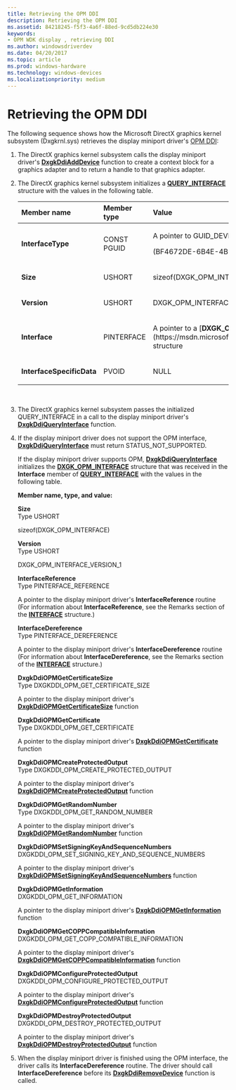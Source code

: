 ```yaml
---
title: Retrieving the OPM DDI
description: Retrieving the OPM DDI
ms.assetid: 84218245-f5f3-4a6f-88ed-9cd5db224e30
keywords:
- OPM WDK display , retrieving DDI
ms.author: windowsdriverdev
ms.date: 04/20/2017
ms.topic: article
ms.prod: windows-hardware
ms.technology: windows-devices
ms.localizationpriority: medium
---
```


# Retrieving the OPM DDI


The following sequence shows how the Microsoft DirectX graphics kernel subsystem (Dxgkrnl.sys) retrieves the display miniport driver's [OPM DDI](https://msdn.microsoft.com/library/windows/hardware/ff568627):

1.  The DirectX graphics kernel subsystem calls the display miniport driver's [**DxgkDdiAddDevice**](https://msdn.microsoft.com/library/windows/hardware/ff559586) function to create a context block for a graphics adapter and to return a handle to that graphics adapter.

2.  The DirectX graphics kernel subsystem initializes a [**QUERY\_INTERFACE**](https://msdn.microsoft.com/library/windows/hardware/ff569225) structure with the values in the following table.

    <table>
    <colgroup>
    <col width="33%" />
    <col width="33%" />
    <col width="33%" />
    </colgroup>
    <thead>
    <tr class="header">
    <th align="left">Member name</th>
    <th align="left">Member type</th>
    <th align="left">Value</th>
    </tr>
    </thead>
    <tbody>
    <tr class="odd">
    <td align="left"><p><strong>InterfaceType</strong></p></td>
    <td align="left"><p>CONST PGUID</p></td>
    <td align="left"><p>A pointer to GUID_DEVINTERFACE_OPM</p>
    <p>(BF4672DE-6B4E-4BE4-A325-68A91EA49C09)</p></td>
    </tr>
    <tr class="even">
    <td align="left"><p><strong>Size</strong></p></td>
    <td align="left"><p>USHORT</p></td>
    <td align="left"><p>sizeof(DXGK_OPM_INTERFACE)</p></td>
    </tr>
    <tr class="odd">
    <td align="left"><p><strong>Version</strong></p></td>
    <td align="left"><p>USHORT</p></td>
    <td align="left"><p>DXGK_OPM_INTERFACE_VERSION_1</p></td>
    </tr>
    <tr class="even">
    <td align="left"><p><strong>Interface</strong></p></td>
    <td align="left"><p>PINTERFACE</p></td>
    <td align="left"><p>A pointer to a [<strong>DXGK_OPM_INTERFACE</strong>](https://msdn.microsoft.com/library/windows/hardware/ff561986) structure</p></td>
    </tr>
    <tr class="odd">
    <td align="left"><p><strong>InterfaceSpecificData</strong></p></td>
    <td align="left"><p>PVOID</p></td>
    <td align="left"><p>NULL</p></td>
    </tr>
    </tbody>
    </table>

     

3.  The DirectX graphics kernel subsystem passes the initialized QUERY\_INTERFACE in a call to the display miniport driver's [**DxgkDdiQueryInterface**](https://msdn.microsoft.com/library/windows/hardware/ff559764) function.

4.  If the display miniport driver does not support the OPM interface, [**DxgkDdiQueryInterface**](https://msdn.microsoft.com/library/windows/hardware/ff559764) must return STATUS\_NOT\_SUPPORTED.

    If the display miniport driver supports OPM, [**DxgkDdiQueryInterface**](https://msdn.microsoft.com/library/windows/hardware/ff559764) initializes the [**DXGK\_OPM\_INTERFACE**](https://msdn.microsoft.com/library/windows/hardware/ff561986) structure that was received in the **Interface** member of [**QUERY\_INTERFACE**](https://msdn.microsoft.com/library/windows/hardware/ff569225) with the values in the following table.

    **Member name, type, and value:**

    <span id="Size"></span><span id="size"></span><span id="SIZE"></span>**Size**  
    Type USHORT

    sizeof(DXGK\_OPM\_INTERFACE)

    <span id="Version"></span><span id="version"></span><span id="VERSION"></span>**Version**  
    Type USHORT

    DXGK\_OPM\_INTERFACE\_VERSION\_1

    <span id="InterfaceReference"></span><span id="interfacereference"></span><span id="INTERFACEREFERENCE"></span>**InterfaceReference**  
    Type PINTERFACE\_REFERENCE

    A pointer to the display miniport driver's **InterfaceReference** routine (For information about **InterfaceReference**, see the Remarks section of the [**INTERFACE**](https://msdn.microsoft.com/library/windows/hardware/ff547825) structure.)

    <span id="InterfaceDereference"></span><span id="interfacedereference"></span><span id="INTERFACEDEREFERENCE"></span>**InterfaceDereference**  
    Type PINTERFACE\_DEREFERENCE

    A pointer to the display miniport driver's **InterfaceDereference** routine (For information about **InterfaceDereference**, see the Remarks section of the [**INTERFACE**](https://msdn.microsoft.com/library/windows/hardware/ff547825) structure.)

    <span id="DxgkDdiOPMGetCertificateSize"></span><span id="dxgkddiopmgetcertificatesize"></span><span id="DXGKDDIOPMGETCERTIFICATESIZE"></span>**DxgkDdiOPMGetCertificateSize**  
    Type DXGKDDI\_OPM\_GET\_CERTIFICATE\_SIZE

    A pointer to the display miniport driver's [**DxgkDdiOPMGetCertificateSize**](https://msdn.microsoft.com/library/windows/hardware/ff559715) function

    <span id="DxgkDdiOPMGetCertificate"></span><span id="dxgkddiopmgetcertificate"></span><span id="DXGKDDIOPMGETCERTIFICATE"></span>**DxgkDdiOPMGetCertificate**  
    Type DXGKDDI\_OPM\_GET\_CERTIFICATE

    A pointer to the display miniport driver's [**DxgkDdiOPMGetCertificate**](https://msdn.microsoft.com/library/windows/hardware/ff559711) function

    <span id="DxgkDdiOPMCreateProtectedOutput"></span><span id="dxgkddiopmcreateprotectedoutput"></span><span id="DXGKDDIOPMCREATEPROTECTEDOUTPUT"></span>**DxgkDdiOPMCreateProtectedOutput**  
    Type DXGKDDI\_OPM\_CREATE\_PROTECTED\_OUTPUT

    A pointer to the display miniport driver's [**DxgkDdiOPMCreateProtectedOutput**](https://msdn.microsoft.com/library/windows/hardware/ff559705) function

    <span id="DxgkDdiOPMGetRandomNumber"></span><span id="dxgkddiopmgetrandomnumber"></span><span id="DXGKDDIOPMGETRANDOMNUMBER"></span>**DxgkDdiOPMGetRandomNumber**  
    Type DXGKDDI\_OPM\_GET\_RANDOM\_NUMBER

    A pointer to the display miniport driver's [**DxgkDdiOPMGetRandomNumber**](https://msdn.microsoft.com/library/windows/hardware/ff559730) function

    <span id="DxgkDdiOPMSetSigningKeyAndSequenceNumbers"></span><span id="dxgkddiopmsetsigningkeyandsequencenumbers"></span><span id="DXGKDDIOPMSETSIGNINGKEYANDSEQUENCENUMBERS"></span>**DxgkDdiOPMSetSigningKeyAndSequenceNumbers**  
    DXGKDDI\_OPM\_SET\_SIGNING\_KEY\_AND\_SEQUENCE\_NUMBERS

    A pointer to the display miniport driver's [**DxgkDdiOPMSetSigningKeyAndSequenceNumbers**](https://msdn.microsoft.com/library/windows/hardware/ff559735) function

    <span id="DxgkDdiOPMGetInformation"></span><span id="dxgkddiopmgetinformation"></span><span id="DXGKDDIOPMGETINFORMATION"></span>**DxgkDdiOPMGetInformation**  
    DXGKDDI\_OPM\_GET\_INFORMATION

    A pointer to the display miniport driver's [**DxgkDdiOPMGetInformation**](https://msdn.microsoft.com/library/windows/hardware/ff559725) function

    <span id="DxgkDdiOPMGetCOPPCompatibleInformation"></span><span id="dxgkddiopmgetcoppcompatibleinformation"></span><span id="DXGKDDIOPMGETCOPPCOMPATIBLEINFORMATION"></span>**DxgkDdiOPMGetCOPPCompatibleInformation**  
    DXGKDDI\_OPM\_GET\_COPP\_COMPATIBLE\_INFORMATION

    A pointer to the display miniport driver's [**DxgkDdiOPMGetCOPPCompatibleInformation**](https://msdn.microsoft.com/library/windows/hardware/ff559720) function

    <span id="DxgkDdiOPMConfigureProtectedOutput"></span><span id="dxgkddiopmconfigureprotectedoutput"></span><span id="DXGKDDIOPMCONFIGUREPROTECTEDOUTPUT"></span>**DxgkDdiOPMConfigureProtectedOutput**  
    DXGKDDI\_OPM\_CONFIGURE\_PROTECTED\_OUTPUT

    A pointer to the display miniport driver's [**DxgkDdiOPMConfigureProtectedOutput**](https://msdn.microsoft.com/library/windows/hardware/ff559701) function

    <span id="DxgkDdiOPMDestroyProtectedOutput"></span><span id="dxgkddiopmdestroyprotectedoutput"></span><span id="DXGKDDIOPMDESTROYPROTECTEDOUTPUT"></span>**DxgkDdiOPMDestroyProtectedOutput**  
    DXGKDDI\_OPM\_DESTROY\_PROTECTED\_OUTPUT

    A pointer to the display miniport driver's [**DxgkDdiOPMDestroyProtectedOutput**](https://msdn.microsoft.com/library/windows/hardware/ff559708) function

5.  When the display miniport driver is finished using the OPM interface, the driver calls its **InterfaceDereference** routine. The driver should call **InterfaceDereference** before its [**DxgkDdiRemoveDevice**](https://msdn.microsoft.com/library/windows/hardware/ff559789) function is called.

 

 





